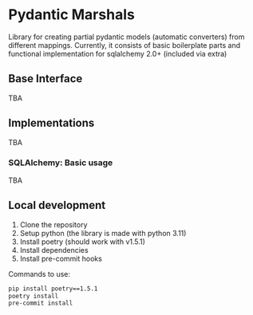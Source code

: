 # Pydantic Marshals
Library for creating partial pydantic models (automatic converters) from different mappings. Currently, it consists of basic boilerplate parts and functional implementation for sqlalchemy 2.0+ (included via extra)

## Base Interface
TBA

## Implementations
TBA

### SQLAlchemy: Basic usage
TBA

## Local development
1. Clone the repository
2. Setup python (the library is made with python 3.11)
3. Install poetry (should work with v1.5.1)
4. Install dependencies
5. Install pre-commit hooks

Commands to use:
```sh
pip install poetry==1.5.1
poetry install
pre-commit install
```

